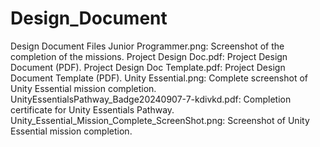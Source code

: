 # Design_Document
Design Document Files
Junior Programmer.png: Screenshot of the completion of the missions.
Project Design Doc.pdf: Project Design Document (PDF).
Project Design Doc Template.pdf: Project Design Document Template (PDF).
Unity Essential.png: Complete screenshot of Unity Essential mission completion.
UnityEssentialsPathway_Badge20240907-7-kdivkd.pdf: Completion certificate for Unity Essentials Pathway.
Unity_Essential_Mission_Complete_ScreenShot.png: Screenshot of Unity Essential mission completion.
